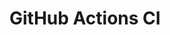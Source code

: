 # GitHub Actions CI












































































































































































































































































































































































































































































































































































































































































































































































































































































































































































































































































































































































































































































































































































































































































































































































































































































































































































































































































































































































































































































































































































